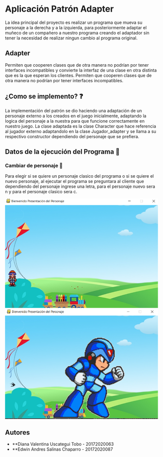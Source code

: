 # Aplicación Patrón Adapter

La idea principal del proyecto es realizar un programa que mueva su personaje a la derecha y a la izquierda, para posteriormente adaptar el muñeco de un compañero a nuestro programa creando el adaptador sin tener la necesidad de realizar ningun cambio al programa original.

## Adapter
Permiten que cooperen clases que de otra manera no podrían por tener interfaces incompatibles y convierte la interfaz de una clase en otra distinta que es la que esperan los clientes. Permiten que cooperen clases que de otra manera no podrían por tener interfaces incompatibles.

## ¿Como se implemento? :question:

La implementación del patrón se dio haciendo una adaptación de un personaje externo a los creados en el juego inicialmente, adaptando la logica del personaje a la nuestra para que funcione correctamente en nuestro juego. La clase adaptada es la clase Character que hace referencia al jugador externo adaptandolo en la clase Jugador_adapter y se llama a su respectivo constructor dependiendo del personaje que se prefiera. 

## Datos de la ejecución del Programa :mag_right:

### Cambiar de personaje :two_men_holding_hands:
Para elegir si se quiere un personaje clasico del programa o si se quiere el nuevo personaje, al ejecutar el programa se preguntara al cliente que dependiendo del personaje ingrese una letra, para el personaje nuevo sera n y para el personaje clasico sera c. 

![personajeclasico](https://github.com/valentinatobo/Movimiento_Sprite/blob/master/imagenes/logos/personajeclasico.PNG)
![personaje nuevo](https://github.com/valentinatobo/Movimiento_Sprite/blob/master/imagenes/logos/nuevopersonaje.PNG)



## Autores

* **Diana Valentina Uscategui Tobo - 20172020063
* **Edwin Andres Salinas Chaparro - 20172020087
